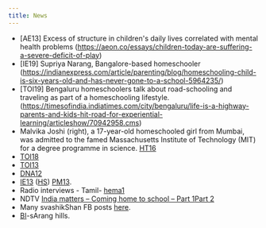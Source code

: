 ```yaml
---
title: News
---
```

- [AE13] Excess of structure in children's daily lives correlated with mental health problems (https://aeon.co/essays/children-today-are-suffering-a-severe-deficit-of-play)
- [IE19] Supriya Narang, Bangalore-based homeschooler (https://indianexpress.com/article/parenting/blog/homeschooling-child-is-six-years-old-and-has-never-gone-to-a-school-5964235/)
- [TOI19] Bengaluru homeschoolers talk about road-schooling and traveling as part of a homeschooling lifestyle. (https://timesofindia.indiatimes.com/city/bengaluru/life-is-a-highway-parents-and-kids-hit-road-for-experiential-learning/articleshow/70942958.cms)
- Malvika Joshi (right), a 17-year-old homeschooled girl from Mumbai, was admitted to the famed Massachusetts Institute of Technology (MIT) for a degree programme in science. [HT16](https://www.hindustantimes.com/mumbai-news/i-dislike-the-entire-schooling-system-says-mom-of-homeschooled-teenager-who-makes-it-to-mit/story-hM4iJW9O19ACfmpp4z6zCP.html)
- [TOI18](https://timesofindia.indiatimes.com/life-style/spotlight/homeschooling-as-a-way-of-life/articleshow/66265929.cms)
- [TOI13](https://timesofindia.indiatimes.com/life-style/relationships/parenting/Is-home-schooling-good-for-your-child/articleshow/24804617.cms)
- [DNA12](http://www.dnaindia.com/mumbai/report-homeschooling-school-s-out-learning-s-in-1753535)
- [IE13](http://www.indianexpress.com/news/learning-to-be-free/1117569/0) ([HS](http://homeschoolers.in/learning-to-be-free/)) [PM13](http://homeschoolers.in/a-class-apart/).
- Radio interviews - Tamil- [hema1](http://homeschoolers.in/homeschooling-at-chennai/)
- NDTV [India matters – Coming home to school – Part 1](http://www.ndtv.com/video/player/india-matters/india-matters-coming-home-to-school-part-i/216468)[Part 2](http://www.ndtv.com/video/player/india-matters/india-matters-coming-home-to-school-part-ii/216987)
- Many svashikShan FB posts [here](https://www.facebook.com/pg/swashikshan/posts/).
- [BI](https://www.thebetterindia.com/112174/sarang-hills-alternate-school-sustainable-living/)-sArang hills.

